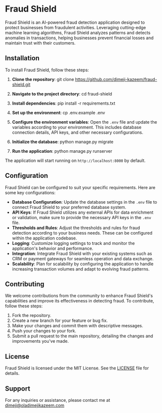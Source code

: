 # Fraud Shield

Fraud Shield is an AI-powered fraud detection application designed to protect businesses from fraudulent activities. Leveraging cutting-edge machine learning algorithms, Fraud Shield analyzes patterns and detects anomalies in transactions, helping businesses prevent financial losses and maintain trust with their customers.

## Installation

To install Fraud Shield, follow these steps:

1. **Clone the repository**: 
git clone https://github.com/dimeji-kazeem/fraud-shield.git

2. **Navigate to the project directory**:
cd fraud-shield

3. **Install dependencies**:
pip install -r requirements.txt

4. **Set up the environment**:
cp .env.example .env

5. **Configure the environment variables**:
Open the `.env` file and update the variables according to your environment. This includes database connection details, API keys, and other necessary configurations.

6. **Initialize the database**:
python manage.py migrate

7. **Run the application**:
python manage.py runserver

The application will start running on `http://localhost:8000` by default.

## Configuration

Fraud Shield can be configured to suit your specific requirements. Here are some key configurations:

- **Database Configuration**: Update the database settings in the `.env` file to connect Fraud Shield to your preferred database system.
- **API Keys**: If Fraud Shield utilizes any external APIs for data enrichment or validation, make sure to provide the necessary API keys in the `.env` file.
- **Thresholds and Rules**: Adjust the thresholds and rules for fraud detection according to your business needs. These can be configured within the application codebase.
- **Logging**: Customize logging settings to track and monitor the application's behavior and performance.
- **Integration**: Integrate Fraud Shield with your existing systems such as CRM or payment gateways for seamless operation and data exchange.
- **Scalability**: Plan for scalability by configuring the application to handle increasing transaction volumes and adapt to evolving fraud patterns.

## Contributing

We welcome contributions from the community to enhance Fraud Shield's capabilities and improve its effectiveness in detecting fraud. To contribute, follow these steps:

1. Fork the repository.
2. Create a new branch for your feature or bug fix.
3. Make your changes and commit them with descriptive messages.
4. Push your changes to your fork.
5. Submit a pull request to the main repository, detailing the changes and improvements you've made.

## License

Fraud Shield is licensed under the MIT License. See the [LICENSE](LICENSE) file for details.

## Support

For any inquiries or assistance, please contact me at dimeji@oladimejikazeem.com
